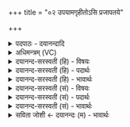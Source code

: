 +++
title = "०२ उपयामगृहीतोऽसि प्रजापतये"

+++
<details><summary>पदपाठः - दयानन्दादि</summary>

उ॒प॒या॒मगृ॑हीत॒ इत्यु॑पया॒मऽगृ॑हीतः। अ॒सि॒। प्र॒जाप॑तय॒ इति॑ प्र॒जाऽप॑तये। त्वा॒। जुष्ट॑म्। गृ॒ह्णा॒मि॒। ए॒षः। ते॒। योनिः॑। सूर्य्यः॑। ते॒। म॒हि॒मा। यः। ते॒। अह॑न्। सं॒व॒त्स॒रे। म॒हि॒मा। स॒म्ब॒भूवेति॑ सम्ऽब॒भूव॑। यः। ते। वा॒यौ। अ॒न्तरि॑क्षे। म॒हि॒मा। स॒म्ब॒भूवेति॑ सम्ऽब॒भूव॑। यः। ते॒। दि॒वि। सूर्य्ये॑। म॒हि॒मा। स॒म्ब॒भूवेति॑ सम्ऽब॒भूव॑। तस्मै॑। ते॒। म॒हि॒म्ने। प्र॒जाप॑तय॒ इति॑ प्र॒जाऽप॑तये। स्वाहा॑। दे॒वेभ्यः॑। २।
</details>

<details><summary>अधिमन्त्रम् (VC)</summary>

- परमेश्वरो देवता
- प्रजापतिर्ऋषिः
- निचृदाकृतिः
- पञ्चमः
</details>

<details><summary>दयानन्द-सरस्वती (हि) - विषयः</summary>

फिर उसी विषय को अगले मन्त्र में कहा है ॥
</details>

<details><summary>दयानन्द-सरस्वती (हि) - पदार्थः</summary>

पदार्थान्वयभाषाः -  हे भगवन् जगदीश्वर ! जो आप (उपयामगृहीतः) यम जो योगाभ्यास सम्बन्धी काम है, उन से समीप में साक्षात् किये अर्थात् हृदयाकाश में प्रगट किये हुए (असि) हैं, उन (जुष्टम्) सेवा किये हुए वा प्रसन्न किये (त्वा) आपको (प्रजापतये) प्रजापालन करने हारे राजा की रक्षा के लिये मैं (गृह्णामि) ग्रहण करता हूँ जिन (ते) आपकी (एषः) यह (योनिः) प्रकृति जगत् का कारण है, जो (ते) आपका (सूर्यः) सूर्यमण्डल (महिमा) बड़ाई रूप तथा (यः) जो (ते) आपकी (अहन्) दिन और (संवत्सरे) वर्ष में नियम बन्धन द्वारा (महिमा) बड़ाई (सम्बभूव) संभावित है (यः) जो (ते) आपकी (वायौ) पवन और (अन्तरिक्षे) अन्तरिक्ष में (महिमा) बड़ाई (सम्बभूव) प्रसिद्ध है तथा (यः) जो (ते) आपकी (दिवि) बिजुली अर्थात् सूर्य आदि के प्रकाश और (सूर्ये) सूर्य में (महिमा) बड़ाई (सम्बभूव) प्रत्यक्ष है (तस्मै) उस (महिम्ने, प्रजापतये) प्रजापालनरूप बड़ाईवाले (ते) आप के लिये और (देवेभ्यः) विद्वानों के लिये (स्वाहा) उत्तम विद्यायुक्त बुद्धि सब को ग्रहण करनी चाहिये ॥२ ॥
</details>

<details><summary>दयानन्द-सरस्वती (हि) - भावार्थः</summary>

भावार्थभाषाः -  हे मनुष्यो ! जिस परमेश्वर के महिमा को यह सब जगत् प्रकाश करता है, उस परमेश्वर की उपासना को छोड़ और किसी की उपासना उसके स्थान में नहीं करनी चाहिये और जो कोई कहे कि परमेश्वर के होने में क्या प्रमाण है, उसके प्रति जो यह जगत् वर्त्तमान है सो सब परमेश्वर का प्रमाण कराता है, यह उत्तर देना चाहिये ॥२ ॥
</details>

<details><summary>दयानन्द-सरस्वती (सं) - विषयः</summary>

पुनस्तमेव विषयमाह ॥
</details>

<details><summary>दयानन्द-सरस्वती (सं) - पदार्थः</summary>

पदार्थान्वयभाषाः -  हे भगवन् जगदीश्वर ! यस्त्वमुपयामगृहीतोऽसि तं जुष्टं त्वा प्रजापतयेऽहं गृह्णामि यस्य ते एष योनिरस्ति यस्ते सूर्या महिमा यस्तेऽहन् संवत्सरे महिमा सम्बभूव तस्मै महिम्ने प्रजापतये ते देवेभ्यश्च स्वाहा सर्वैः संग्राह्या ॥२ ॥
</details>

<details><summary>दयानन्द-सरस्वती (सं) - भावार्थः</summary>

भावार्थभाषाः -  हे मनुष्याः ! यस्य परमेश्वरस्येदं सर्वे जगन्महिमानं प्रकाशयति तस्योपासनां विहायान्यस्य कस्यचित्तस्य स्थाने चोपासना नैव कार्या। यः कश्चिद् ब्रूयात् परमेश्वरस्य सत्त्वे किं प्रमाणमिति तं प्रति यदिदं जगद्वर्त्तते तत्सर्वं परमेश्वरं प्रमाणयतीत्युत्तरं देयम् ॥२ ॥
</details>

<details><summary>सविता जोशी ← दयानन्दः (म) - भावार्थः</summary>

भावार्थभाषाः -  हे माणसांनो ! ज्या परमेश्वराची महिमा सर्व जग जाणते त्याची उपासना सौडून इतर कुणाचीही उपासना करता कामा नये. जर एखाद्याने विचारले की, परमेश्वराच्या अस्तित्वाचे प्रमाण काय? तर जग हेच परमेश्वराच्या अस्तित्वाचे प्रमाण आहे, हे उत्तर दिले पाहिजे.
</details>